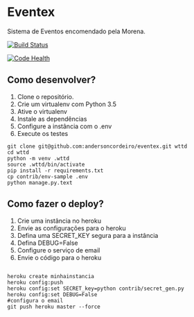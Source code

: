 # Eventex

Sistema de Eventos encomendado pela Morena.


[![Build Status](https://travis-ci.org/andersoncordeiro/wttd-eventex.svg?branch=master)](https://travis-ci.org/andersoncordeiro/wttd-eventex)

[![Code Health](https://landscape.io/github/andersoncordeiro/wttd-eventex/master/landscape.svg?style=flat)](https://landscape.io/github/andersoncordeiro/wttd-eventex/master)

## Como desenvolver?

1. Clone o repositório.
2. Crie um virtualenv com Python 3.5
3. Ative o virtualenv
4. Instale as dependências
5. Configure a instância com o .env
6. Execute os testes

```console
git clone git@github.com:andersoncordeiro/eventex.git wttd
cd wttd
python -m venv .wttd
source .wttd/bin/activate
pip install -r requirements.txt
cp contrib/env-sample .env
python manage.py.text
```

## Como fazer o deploy?

1. Crie uma instância no heroku
2. Envie as configurações para o heroku
3. Defina uma SECRET_KEY segura para a instância
4. Defina DEBUG=False
5. Configure o serviço de email
6. Envie o código para o heroku

```console

heroku create minhainstancia
heroku config:push
heroku config:set SECRET_key=python contrib/secret_gen.py
heroku config:set DEBUG=False
#configura o email
git push heroku master --force
```